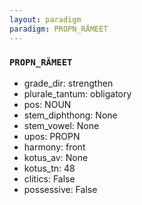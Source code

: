 ```yaml
---
layout: paradigm
paradigm: PROPN_RÄMEET
---
```

### ` PROPN_RÄMEET `


* grade_dir: strengthen
* plurale_tantum: obligatory
* pos: NOUN
* stem_diphthong: None
* stem_vowel: None
* upos: PROPN
* harmony: front
* kotus_av: None
* kotus_tn: 48
* clitics: False
* possessive: False
